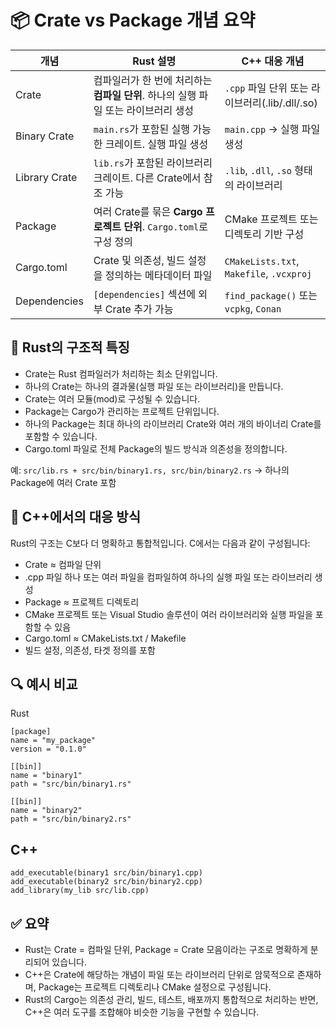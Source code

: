 # 📦 Crate vs Package 개념 요약

| 개념        | Rust 설명                                                                 | C++ 대응 개념                          |
|-------------|---------------------------------------------------------------------------|----------------------------------------|
| Crate       | 컴파일러가 한 번에 처리하는 **컴파일 단위**. 하나의 실행 파일 또는 라이브러리 생성 | `.cpp` 파일 단위 또는 라이브러리(.lib/.dll/.so) |
| Binary Crate| `main.rs`가 포함된 실행 가능한 크레이트. 실행 파일 생성                    | `main.cpp` → 실행 파일 생성             |
| Library Crate| `lib.rs`가 포함된 라이브러리 크레이트. 다른 Crate에서 참조 가능            | `.lib`, `.dll`, `.so` 형태의 라이브러리 |
| Package     | 여러 Crate를 묶은 **Cargo 프로젝트 단위**. `Cargo.toml`로 구성 정의         | CMake 프로젝트 또는 디렉토리 기반 구성 |
| Cargo.toml  | Crate 및 의존성, 빌드 설정을 정의하는 메타데이터 파일                      | `CMakeLists.txt`, `Makefile`, `.vcxproj` |
| Dependencies| `[dependencies]` 섹션에 외부 Crate 추가 가능                               | `find_package()` 또는 `vcpkg`, `Conan` |

## 🧠 Rust의 구조적 특징
- Crate는 Rust 컴파일러가 처리하는 최소 단위입니다.
- 하나의 Crate는 하나의 결과물(실행 파일 또는 라이브러리)을 만듭니다.
- Crate는 여러 모듈(mod)로 구성될 수 있습니다.
- Package는 Cargo가 관리하는 프로젝트 단위입니다.
- 하나의 Package는 최대 하나의 라이브러리 Crate와 여러 개의 바이너리 Crate를 포함할 수 있습니다.
- Cargo.toml 파일로 전체 Package의 빌드 방식과 의존성을 정의합니다.  
  
예: `src/lib.rs + src/bin/binary1.rs, src/bin/binary2.rs` → 하나의 Package에 여러 Crate 포함


## 🧩 C++에서의 대응 방식
Rust의 구조는 C보다 더 명확하고 통합적입니다. C에서는 다음과 같이 구성됩니다:
- Crate ≈ 컴파일 단위
- .cpp 파일 하나 또는 여러 파일을 컴파일하여 하나의 실행 파일 또는 라이브러리 생성
- Package ≈ 프로젝트 디렉토리
- CMake 프로젝트 또는 Visual Studio 솔루션이 여러 라이브러리와 실행 파일을 포함할 수 있음
- Cargo.toml ≈ CMakeLists.txt / Makefile
- 빌드 설정, 의존성, 타겟 정의를 포함

## 🔍 예시 비교
Rust
```
[package]
name = "my_package"
version = "0.1.0"

[[bin]]
name = "binary1"
path = "src/bin/binary1.rs"

[[bin]]
name = "binary2"
path = "src/bin/binary2.rs"
```

## C++
```
add_executable(binary1 src/bin/binary1.cpp)
add_executable(binary2 src/bin/binary2.cpp)
add_library(my_lib src/lib.cpp)
```


## ✅ 요약
- Rust는 Crate = 컴파일 단위, Package = Crate 모음이라는 구조로 명확하게 분리되어 있습니다.
- C++은 Crate에 해당하는 개념이 파일 또는 라이브러리 단위로 암묵적으로 존재하며, Package는 프로젝트 디렉토리나 CMake 설정으로 구성됩니다.
- Rust의 Cargo는 의존성 관리, 빌드, 테스트, 배포까지 통합적으로 처리하는 반면, C++은 여러 도구를 조합해야 비슷한 기능을 구현할 수 있습니다.
